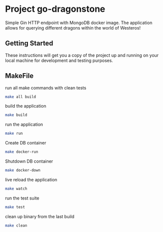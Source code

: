 # Project go-dragonstone

Simple Gin HTTP endpoint with MongoDB docker image. The application allows for querying different dragons within the world of Westeros!

## Getting Started

These instructions will get you a copy of the project up and running on your local machine for development and testing purposes.

## MakeFile

run all make commands with clean tests

```bash
make all build
```

build the application

```bash
make build
```

run the application

```bash
make run
```

Create DB container

```bash
make docker-run
```

Shutdown DB container

```bash
make docker-down
```

live reload the application

```bash
make watch
```

run the test suite

```bash
make test
```

clean up binary from the last build

```bash
make clean
```
